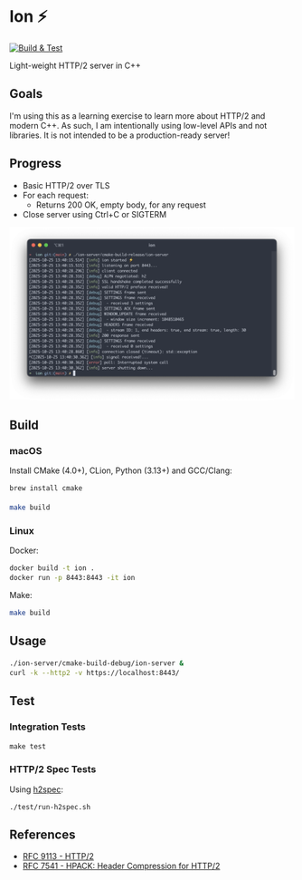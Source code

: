 # Ion :zap:

[![Build & Test](https://github.com/rhargreaves/ion/actions/workflows/build.yml/badge.svg)](https://github.com/rhargreaves/ion/actions/workflows/build.yml)

Light-weight HTTP/2 server in C++

## Goals

I'm using this as a learning exercise to learn more about HTTP/2 and modern C++.
As such, I am intentionally using low-level APIs and not libraries.
It is not intended to be a production-ready server!

## Progress

* Basic HTTP/2 over TLS
* For each request:
    * Returns 200 OK, empty body, for any request
* Close server using Ctrl+C or SIGTERM

<p align="center">
<img src="docs/screenshot.png" alt="ion screenshot" title="ion screenshot">
</p>

## Build

### macOS

Install CMake (4.0+), CLion, Python (3.13+) and GCC/Clang:

```sh
brew install cmake

make build
```

### Linux

Docker:

```sh
docker build -t ion .
docker run -p 8443:8443 -it ion
```

Make:

```sh
make build
```

## Usage

```sh
./ion-server/cmake-build-debug/ion-server &
curl -k --http2 -v https://localhost:8443/
```

## Test

### Integration Tests

```
make test
```

### HTTP/2 Spec Tests

Using [h2spec](https://github.com/summerwind/h2spec):

```
./test/run-h2spec.sh
```

## References

* [RFC 9113 - HTTP/2](https://datatracker.ietf.org/doc/html/rfc9113)
* [RFC 7541 - HPACK: Header Compression for HTTP/2](https://datatracker.ietf.org/doc/html/rfc7541)
